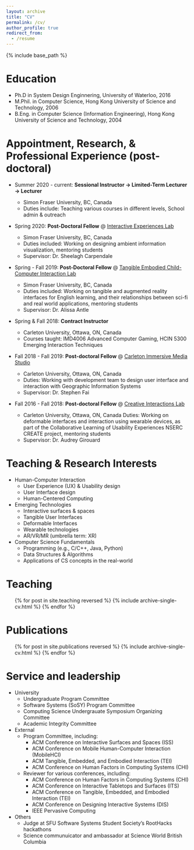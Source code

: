 ```yaml
---
layout: archive
title: "CV"
permalink: /cv/
author_profile: true
redirect_from:
  - /resume
---
```


{% include base_path %}

Education
======
* Ph.D in System Design Enginnering, University of Waterloo, 2016
* M.Phil. in Computer Science, Hong Kong University of Science and Technology, 2006
* B.Eng. in Computer Science (Information Engineering), Hong Kong University of Science and Technology, 2004

Appointment, Research, & Professional Experience (post-doctoral)
======
* Summer 2020 - current: **Sessional Instructor -> Limited-Term Lecturer -> Lecturer**
  * Simon Fraser University, BC, Canada
  * Duties include: Teaching various courses in different levels, School admin & outreach

* Spring 2020: **Post-Doctoral Fellow** @ [Interactive Experiences Lab](https://ixlab.cs.sfu.ca/)
  * Simon Fraser University, BC, Canada
  * Duties included: Working on designing ambient information visualization, mentoring students
  * Supervisor: Dr. Sheelagh Carpendale

* Spring - Fall 2019: **Post-Doctoral Fellow** @ [Tangible Embodied Child-Computer Interaction Lab](https://antle.iat.sfu.ca/)
  * Simon Fraser University, BC, Canada
  * Duties included: Working on tangible and augmented reality interfaces for English learning, and their relationships between sci-fi and real world applications, mentoring students
  * Supervisor: Dr. Alissa Antle

* Spring & Fall 2018: **Contract Instructor**
  * Carleton University, Ottawa, ON, Canada
  * Courses taught: IMD4006 Advanced Computer Gaming, HCIN 5300 Emerging Interaction Techniques

* Fall 2018 - Fall 2019: **Post-doctoral Fellow** @ [Carleton Immersive Media Studio](https://cims.carleton.ca/)
  * Carleton University, Ottawa, ON, Canada
  * Duties: Working with development team to design user interface and interaction with Geographic Information Systems
  * Supervisor: Dr. Stephen Fai

* Fall 2016 - Fall 2018: **Post-doctoral Fellow** @ [ Creative Interactions Lab](https://cil.csit.carleton.ca/)
  * Carleton University, Ottawa, ON, Canada
  Duties: Working on deformable interfaces and interaction using wearable devices, as part of the Collaborative Learning of Usability Experiences NSERC CREATE project, mentoring students
  * Supervisor: Dr. Audrey Girouard
  
Teaching & Research Interests
======
* Human-Computer Interaction
  * User Experience (UX) & Usability design
  * User Interface design
  * Human-Centered Computing
* Emerging Technologies
  * Interactive surfaces & spaces
  * Tangible User Interfaces
  * Deformable Interfaces
  * Wearable technologies
  * AR/VR/MR (umbrella term: XR)
* Computer Science Fundamentals
  * Programming (e.g., C/C++, Java, Python)
  * Data Structures & Algorithms
  * Applications of CS concepts in the real-world

Teaching
======
  <ul>{% for post in site.teaching reversed %}
    {% include archive-single-cv.html %}
  {% endfor %}</ul>

Publications
======
  <ul>{% for post in site.publications reversed %}
    {% include archive-single-cv.html %}
  {% endfor %}</ul>
  
<!--
Talks
======
  <ul>{% for post in site.talks reversed %}
    {% include archive-single-talk-cv.html  %}
  {% endfor %}</ul>
-->
  
Service and leadership
======
* University
  * Undergraduate Program Committee
  * Software Systems (SoSY) Program Committee
  * Computing Science Undergrauate Symposium Organizing Committee
  * Academic Integrity Committee
* External
  * Program Committee, including:
    * ACM Conference on Interactive Surfaces and Spaces (ISS)
    * ACM Conference on Mobile Human-Computer Interaction (MobileHCI)
    * ACM Tangible, Embedded, and Embodied Interaction (TEI)
    * ACM Conference on Human Factors in Computing Systems (CHI)
  * Reviewer for various conferences, including:
    * ACM Conference on Human Factors in Computing Systems (CHI)
    * ACM Conference on Interactive Tabletops and Surfaces (ITS)
    * ACM Conference on Tangible, Embedded, and Embodied Interaction (TEI)
    *	ACM Conference on Designing Interactive Systems (DIS)
    * IEEE Pervasive Computing
* Others
  * Judge at SFU Software Systems Student Society’s RootHacks hackathons
  * Science communuicator and ambassador at Science World British Columbia
